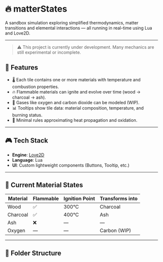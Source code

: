 # 🔥 matterStates

A sandbox simulation exploring simplified thermodynamics, matter transitions and elemental interactions — all running in real-time using Lua and Love2D.

---
> ⚠️ This project is currently under development. Many mechanics are still experimental or incomplete.

## 🚀 Features

- 🌡️ Each tile contains one or more materials with temperature and combustion properties.
- 🔥 Flammable materials can ignite and evolve over time (wood → charcoal → ash).
- 🧪 Gases like oxygen and carbon dioxide can be modeled (WIP).
- 📊 Tooltips show tile data: material composition, temperature, and burning status.
- 🧠 Minimal rules approximating heat propagation and oxidation.

---

## 🎮 Tech Stack

- **Engine**: [Love2D](https://love2d.org/)  
- **Language**: Lua  
- **UI**: Custom lightweight components (Buttons, Tooltip, etc.)

---

## 🧪 Current Material States

| Material | Flammable | Ignition Point | Transforms into |
|----------|-----------|----------------|-----------------|
| Wood     | ✅        | 300°C          | Charcoal        |
| Charcoal | ✅        | 400°C          | Ash             |
| Ash      | ❌        | —              | —               |
| Oxygen   | —         | —              | Carbon (WIP)    |


---

## 📁 Folder Structure

